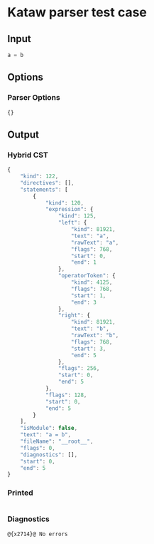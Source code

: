 # Kataw parser test case

## Input

`````js
a = b
`````

## Options

### Parser Options

`````js
{}
`````

## Output

### Hybrid CST

```javascript
{
    "kind": 122,
    "directives": [],
    "statements": [
        {
            "kind": 120,
            "expression": {
                "kind": 125,
                "left": {
                    "kind": 81921,
                    "text": "a",
                    "rawText": "a",
                    "flags": 768,
                    "start": 0,
                    "end": 1
                },
                "operatorToken": {
                    "kind": 4125,
                    "flags": 768,
                    "start": 1,
                    "end": 3
                },
                "right": {
                    "kind": 81921,
                    "text": "b",
                    "rawText": "b",
                    "flags": 768,
                    "start": 3,
                    "end": 5
                },
                "flags": 256,
                "start": 0,
                "end": 5
            },
            "flags": 128,
            "start": 0,
            "end": 5
        }
    ],
    "isModule": false,
    "text": "a = b",
    "fileName": "__root__",
    "flags": 0,
    "diagnostics": [],
    "start": 0,
    "end": 5
}
```

### Printed

```javascript

```

### Diagnostics

```javascript
@{x2714}@ No errors
```

